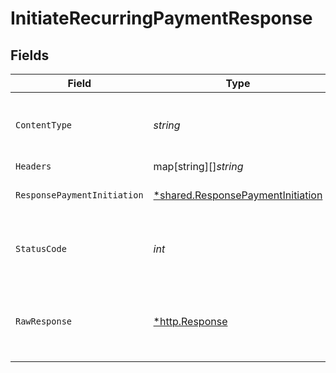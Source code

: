 # InitiateRecurringPaymentResponse


## Fields

| Field                                                                                        | Type                                                                                         | Required                                                                                     | Description                                                                                  |
| -------------------------------------------------------------------------------------------- | -------------------------------------------------------------------------------------------- | -------------------------------------------------------------------------------------------- | -------------------------------------------------------------------------------------------- |
| `ContentType`                                                                                | *string*                                                                                     | :heavy_check_mark:                                                                           | HTTP response content type for this operation                                                |
| `Headers`                                                                                    | map[string][]*string*                                                                        | :heavy_minus_sign:                                                                           | N/A                                                                                          |
| `ResponsePaymentInitiation`                                                                  | [*shared.ResponsePaymentInitiation](../../../pkg/models/shared/responsepaymentinitiation.md) | :heavy_minus_sign:                                                                           | HTTP/1.1 201 Created                                                                         |
| `StatusCode`                                                                                 | *int*                                                                                        | :heavy_check_mark:                                                                           | HTTP response status code for this operation                                                 |
| `RawResponse`                                                                                | [*http.Response](https://pkg.go.dev/net/http#Response)                                       | :heavy_minus_sign:                                                                           | Raw HTTP response; suitable for custom response parsing                                      |
